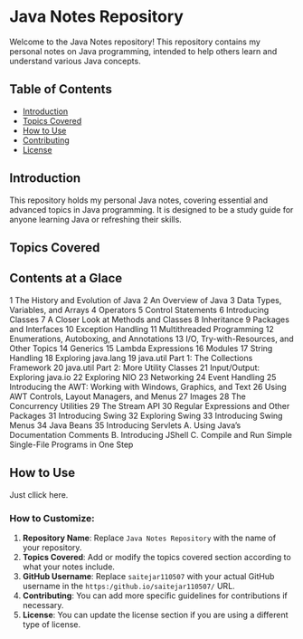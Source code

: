 # Java Notes Repository

Welcome to the Java Notes repository! This repository contains my personal notes on Java programming, intended to help others learn and understand various Java concepts.

## Table of Contents
- [Introduction](#introduction)
- [Topics Covered](#topics-covered)
- [How to Use](#how-to-use)
- [Contributing](#contributing)
- [License](#license)

## Introduction
This repository holds my personal Java notes, covering essential and advanced topics in Java programming. It is designed to be a study guide for anyone learning Java or refreshing their skills.

## Topics Covered
## Contents at a Glace
1 The History and Evolution of Java
2 An Overview of Java
3 Data Types, Variables, and Arrays
4 Operators
5 Control Statements
6 Introducing Classes
7 A Closer Look at Methods and Classes
8 Inheritance
9 Packages and Interfaces
10 Exception Handling
11 Multithreaded Programming
12 Enumerations, Autoboxing, and Annotations
13 I/O, Try-with-Resources, and Other Topics
14 Generics
15 Lambda Expressions
16 Modules
17 String Handling
18 Exploring java.lang
19 java.util Part 1: The Collections Framework
20 java.util Part 2: More Utility Classes
21 Input/Output: Exploring java.io
22 Exploring NIO
23 Networking
24 Event Handling
25 Introducing the AWT: Working with Windows, Graphics, and Text
26 Using AWT Controls, Layout Managers, and Menus
27 Images
28 The Concurrency Utilities
29 The Stream API
30 Regular Expressions and Other Packages
31 Introducing Swing
32 Exploring Swing
33 Introducing Swing Menus
34 Java Beans
35 Introducing Servlets
A. Using Java’s Documentation Comments
B. Introducing JShell
C. Compile and Run Simple Single-File Programs in One Step

## How to Use

Just cllick here.

### How to Customize:
1. **Repository Name**: Replace `Java Notes Repository` with the name of your repository.
2. **Topics Covered**: Add or modify the topics covered section according to what your notes include.
3. **GitHub Username**: Replace `saitejar110507` with your actual GitHub username in the `https:/github.io/saitejar110507/` URL.
4. **Contributing**: You can add more specific guidelines for contributions if necessary.
5. **License**: You can update the license section if you are using a different type of license.
